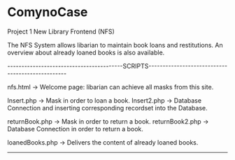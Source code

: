 # ComynoCase
Project 1 New Library Frontend (NFS)

The NFS System allows libarian to maintain book loans and restitutions. An overview about already loaned books is also available.

-----------------------------------------SCRIPTS-------------------------------------------------

nfs.html -> Welcome page: libarian can achieve all masks from this site.

Insert.php -> Mask in order to loan a book. 
Insert2.php -> Database Connection and inserting corresponding recordset into the Database.

returnBook.php -> Mask in order to return a book.
returnBook2.php -> Database Connection in order to return a book.

loanedBooks.php -> Delivers the content of already loaned books.

--------------------------------------------------------------------------------------------------


